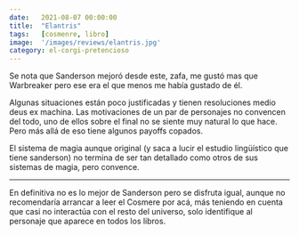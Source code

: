 ```yaml
---
date:   2021-08-07 00:00:00
title:  "Elantris"
tags:   [cosmenre, libro]
image:  '/images/reviews/elantris.jpg'
category: el-corgi-pretencioso
---
```

Se nota que Sanderson mejoró desde este, zafa, me gustó mas que Warbreaker pero ese era el que menos me había gustado de él.

Algunas situaciones están poco justificadas y tienen resoluciones medio deus ex machina. Las motivaciones de un par de personajes no convencen del todo, uno de ellos sobre el final no se siente muy natural lo que hace. Pero más allá de eso tiene algunos payoffs copados.

El sistema de magia aunque original (y saca a lucir el estudio lingüístico que tiene sanderson) no termina de ser tan detallado como otros de sus sistemas de magia, pero convence.

<hr>

En definitiva no es lo mejor de Sanderson pero se disfruta igual, aunque no recomendaría arrancar a leer el Cosmere por acá, más teniendo en cuenta que casi no interactúa con el resto del universo, solo identifique al personaje que aparece en todos los libros.
